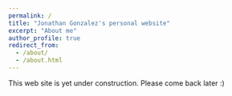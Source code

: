 ```yaml
---
permalink: /
title: "Jonathan Gonzalez's personal website"
excerpt: "About me"
author_profile: true
redirect_from: 
  - /about/
  - /about.html
---
```


This web site is yet under construction. Please come back later :)
